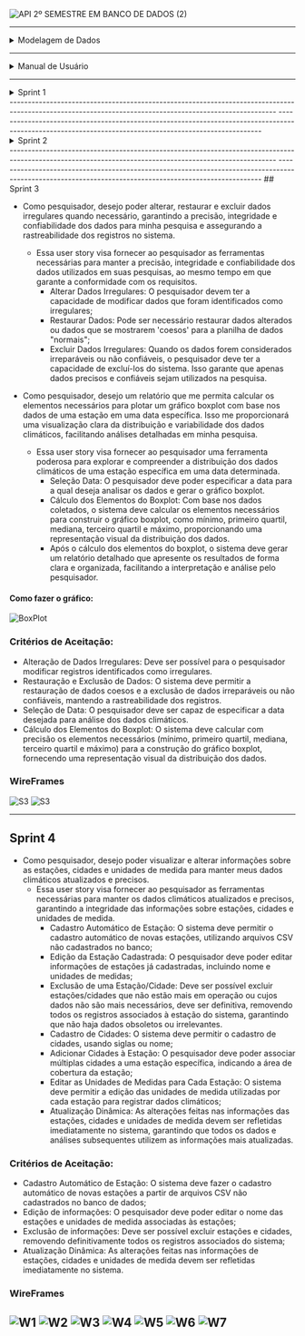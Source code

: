 ![API 2º SEMESTRE EM BANCO DE DADOS (2)](https://github.com/Porygonn/Porygon/assets/111442399/ad146d27-11e7-493d-bc00-03763d2e5f52)


-------------------------------------------------------------------------------------------------------------------------------------------------------
<details>
<summary>Modelagem de Dados</summary>
![MDG](https://github.com/Porygonn/Porygon/assets/142633184/edfa0ca7-4406-4acd-a426-7c2de39b4e4b)
</details>

-------------------------------------------------------------------------------------------------------------------------------------------------------

<details>
<summary>Manual de Usuário</summary>
#

![M1](https://github.com/Porygonn/Porygon/assets/142633184/a261642b-4261-4efa-ac3a-7de34b7e89f1)
![M2](https://github.com/Porygonn/Porygon/assets/142633184/6bee7706-68a0-4b88-9541-dee275d3b8a3)
![M3](https://github.com/Porygonn/Porygon/assets/142633184/3794367f-2ce2-4f7a-bb89-3fdd1f217cd0)
![M4](https://github.com/Porygonn/Porygon/assets/142633184/1ac8edf1-de40-4929-8bc4-6d116eaa6b69)
![M5](https://github.com/Porygonn/Porygon/assets/142633184/0824a1a5-3ab4-4f6b-8361-b4b2d0787a9a)
![M6](https://github.com/Porygonn/Porygon/assets/142633184/0dc737e2-ff0f-4f28-81cd-1792ed46c0eb)
![M7](https://github.com/Porygonn/Porygon/assets/142633184/0541d486-3aee-4ab4-ba49-8b34fd0b5441)
![M8](https://github.com/Porygonn/Porygon/assets/142633184/6dc78095-399b-46a4-ac4f-17cba40a844f)
![M9](https://github.com/Porygonn/Porygon/assets/142633184/18fb7746-801d-4b90-9ac1-dcefb1bbddd0)
![M10](https://github.com/Porygonn/Porygon/assets/142633184/fc53f65f-fae1-46c0-8383-2ab1b3efd17d)
![M11](https://github.com/Porygonn/Porygon/assets/142633184/16c484fd-fce8-4179-8de3-09c89e29b2bb)
![M12](https://github.com/Porygonn/Porygon/assets/142633184/07e606e7-26d7-43de-ad99-3bfbb72d0c2c)
</details>

-------------------------------------------------------------------------------------------------------------------------------------------------------

<details>
<summary> Sprint 1</summary>

## Sprint 1
* Como pesquisador, quero poder carregar meus arquivos contendo variáveis climáticas para que possam ser manipulados e submetidos à análise para minha pesquisa.

    - Essa user story visa fornecer ao pesquisador a capacidade de carregar seus próprios arquivos contendo variáveis climáticas para análise, essa funcionalidade permite uma maior flexibilidade e personalização em seus estudos, utilizando dados específicos e relevantes para suas pesquisas.
        - Carregamento de Arquivos: Os pesquisadores devem ter a capacidade de carregar arquivos contendo dados de variáveis climáticas a partir de seus próprios dispositivos de armazenamento.

* Como pesquisador, quero que cada arquivo carregado, referente a uma estação meteorológica específica, tenha seus registros armazenados separadamente por variável climática, para uma melhor organização e análise dos dados.

    - Essa user story visa fornecer ao pesquisador a capacidade de armazenar os registros de cada arquivo carregado separadamente por variável climática e estação meteorológica, essa funcionalidade oferece uma organização mais eficiente dos dados e facilita análises detalhadas e precisas em suas pesquisas climáticas.
        - Armazenamento Separado por Variável: Cada arquivo carregado deve ser analisado e os registros separados por variável climática. Por exemplo, os registros de temperatura devem ser armazenados separadamente dos registros de umidade, pressão atmosférica, velocidade do vento, entre outros;
        - Identificação dos Registros: Cada registro de dados deve conter informações de identificação, como a data e hora da medição, para garantir a rastreabilidade e possibilitar análises temporais precisas.

* Como pesquisador, desejo que registros suspeitos nos arquivos sejam identificados durante o processo de carregamento e que sejam armazenados separadamente dos registros regulares.

    - Essa user story visa fornecer ao pesquisador a capacidade de identificar e armazenar separadamente registros suspeitos durante o processo de carregamento de arquivos, essa funcionalidade ajuda a garantir a qualidade e a integridade dos dados utilizados em suas análises climáticas, promovendo resultados mais confiáveis e precisos em suas pesquisas.
        - Detecção de Registros Suspeitos: Durante o processo de carregamento de arquivos, o sistema deve ser capaz de identificar registros que parecem ser suspeitos ou inconsistentes com os padrões esperados;
        - Marcação e Separação dos Registros Suspeitos: Os registros identificados como suspeitos devem ser marcados e separados dos registros regulares, para que possam ser tratados de forma adequada durante a análise posterior. Isso pode ser feito atribuindo um marcador especial aos registros suspeitos ou armazenando-os em um local específico no sistema;
        - Registro da Razão da Suspeita: É importante que o sistema registre a razão pela qual um registro foi considerado suspeito.

###  Critérios de Aceitação:

- Carregaramento de arquivos csv contendo dados de variáveis, utilizando uma interface intuitiva e amigável;
- Os registros de dados devem ser separados por variável climática;
- Cada registro de dados deve conter informações de identificação, incluindo data e hora da medição;
- O sistema deve ser capaz de identificar e marcar registros suspeitos;
- Os registros identificados como suspeitos devem ser separados dos registros regulares.

### Gráfico de BurnDown

![GB1](https://github.com/Porygonn/Porygon/assets/142633184/dda168d4-afc8-440f-a6a7-32eff9e83118)

### WireFrames
![S1](https://github.com/Porygonn/Porygon/assets/142633184/daa55d71-990a-4b02-b795-5cfa634921a2)
![S1](https://github.com/Porygonn/Porygon/assets/142633184/72f8286b-a31e-4b4b-b19d-29fd7792e513)
![S1](https://github.com/Porygonn/Porygon/assets/142633184/ea6abf81-7183-49ab-9c75-6590076e354d)
![S1](https://github.com/Porygonn/Porygon/assets/142633184/44ed82fb-37d8-4df1-8fed-3c60ecd9dd8c)
</details>
-------------------------------------------------------------------------------------------------------------------------------------------------------
-------------------------------------------------------------------------------------------------------------------------------------------------------
<details>
<summary>Sprint 2</summary>

## Sprint 2
* Como pesquisador, desejo um relatório de situação que exiba as médias dos últimos valores das variáveis climáticas relevantes para cada cidade, possibilitando uma compreensão abrangente das condições climáticas.

    - Essa user story visa fornecer ao pesquisador acesso a um relatório de médias climáticas por cidade, essa funcionalidade permite uma compreensão mais profunda das condições climáticas em diferentes regiões ao longo do tempo, facilitando análises e estudos mais aprofundados sobre o clima.
        - Cálculo das Médias: O relatório deve calcular as médias dos últimos valores das variáveis climáticas relevantes para cada cidade. Essas médias fornecerão uma visão geral das condições climáticas típicas em cada localidade.

* Como pesquisador, desejo poder escolher um período específico para a geração do relatório de valor médio das variáveis climáticas por cidade, possibilitando uma análise detalhada das condições climáticas ao longo de um período determinado.

    - Essa user story visa fornecer ao pesquisador a capacidade de escolher um período específico para a geração do relatório de médias climáticas por cidade, essa funcionalidade permite uma análise mais detalhada e personalizada das condições climáticas.
        - Seleção de Período Específico: O pesquisador deve ter a capacidade de selecionar um período específico de tempo para o qual deseja gerar o relatório de médias climáticas;
        - Flexibilidade de Intervalos: A funcionalidade deve oferecer flexibilidade na escolha do intervalo de tempo, permitindo ao pesquisador selecionar períodos de tempo curtos (ex, uma semana) ou mais longos (ex, um mês ou um ano), conforme necessário para a pesquisa em questão;
        - Cálculo das Médias Personalizado: O relatório deve calcular as médias das variáveis climáticas relevantes dentro do período especificado pelo pesquisador para cada cidade incluída no relatório.

### Critérios de Aceitação:
- Execução de DDL com Êxito: O sistema deve ser capaz de integrar o banco de dados com o código da aplicação, garantindo a criação ou atualização correta das estruturas necessárias, sem erros.
- Cálculo das Médias: O relatório deve calcular as médias dos últimos valores das variáveis climáticas relevantes para cada cidade;
- Seleção de Período Específico: O pesquisador deve poder escolher um período de tempo para a geração do relatório;
- Seleção de Data: O sistema deve permitir que o pesquisador especifique a data para análise dos dados climáticos.

### Gráfico de BurnDown

![GB2](https://github.com/Porygonn/Porygon/assets/142633184/82f2ecdb-7b07-4911-951f-8b6d30f572bc)

### WireFrames

![S2](https://github.com/Porygonn/Porygon/assets/142633184/225034ef-7b30-47cb-ac36-7409242d689f)
![S2](https://github.com/Porygonn/Porygon/assets/142633184/0998c8cb-50c7-48c0-a347-657d7cc4de96)
![S2](https://github.com/Porygonn/Porygon/assets/142633184/80fad055-9342-45ba-ae31-c47c0580ac93)
![S2](https://github.com/Porygonn/Porygon/assets/142633184/62cf561c-907c-4c89-aa6b-cc60f9e3e016)
</details>
-------------------------------------------------------------------------------------------------------------------------------------------------------
-------------------------------------------------------------------------------------------------------------------------------------------------------
## Sprint 3

* Como pesquisador, desejo poder alterar, restaurar e excluir dados irregulares quando necessário, garantindo a precisão, integridade e confiabilidade dos dados para minha pesquisa e assegurando a rastreabilidade dos registros no sistema.

    - Essa user story visa fornecer ao pesquisador as ferramentas necessárias para manter a precisão, integridade e confiabilidade dos dados utilizados em suas pesquisas, ao mesmo tempo em que garante a conformidade com os requisitos.
        - Alterar Dados Irregulares: O pesquisador devem ter a capacidade de modificar dados que foram identificados como irregulares;
        - Restaurar Dados: Pode ser necessário restaurar dados alterados ou dados que se mostrarem 'coesos' para a planilha de dados "normais";
        - Excluir Dados Irregulares: Quando os dados forem considerados irreparáveis ou não confiáveis, o pesquisador deve ter a capacidade de excluí-los do sistema. Isso garante que apenas dados precisos e confiáveis sejam utilizados na pesquisa.

* Como pesquisador, desejo um relatório que me permita calcular os elementos necessários para plotar um gráfico boxplot com base nos dados de uma estação em uma data específica. Isso me proporcionará uma visualização clara da distribuição e variabilidade dos dados climáticos, facilitando análises detalhadas em minha pesquisa.

    - Essa user story visa fornecer ao pesquisador uma ferramenta poderosa para explorar e compreender a distribuição dos dados climáticos de uma estação específica em uma data determinada.
        - Seleção Data: O pesquisador deve poder especificar a data para a qual deseja analisar os dados e gerar o gráfico boxplot.
        - Cálculo dos Elementos do Boxplot: Com base nos dados coletados, o sistema deve calcular os elementos necessários para construir o gráfico boxplot, como mínimo, primeiro quartil, mediana, terceiro quartil e máximo, proporcionando uma representação visual da distribuição dos dados.
        - Após o cálculo dos elementos do boxplot, o sistema deve gerar um relatório detalhado que apresente os resultados de forma clara e organizada, facilitando a interpretação e análise pelo pesquisador.


#### Como fazer o gráfico:

![BoxPlot](https://github.com/Porygonn/Porygon/assets/142633184/a959f99b-10d9-4a5d-86e3-0eefc106bdf2)

### Critérios de Aceitação:

- Alteração de Dados Irregulares: Deve ser possível para o pesquisador modificar registros identificados como irregulares.
- Restauração e Exclusão de Dados: O sistema deve permitir a restauração de dados coesos e a exclusão de dados irreparáveis ou não confiáveis, mantendo a rastreabilidade dos registros.
- Seleção de Data: O pesquisador deve ser capaz de especificar a data desejada para análise dos dados climáticos.
- Cálculo dos Elementos do Boxplot: O sistema deve calcular com precisão os elementos necessários (mínimo, primeiro quartil, mediana, terceiro quartil e máximo) para a construção do gráfico boxplot, fornecendo uma representação visual da distribuição dos dados.

### WireFrames

![S3](https://github.com/Porygonn/Porygon/assets/142633184/cb13af3c-e777-48df-bd66-311fc551aea3)
![S3](https://github.com/Porygonn/Porygon/assets/142633184/e6124ba3-8d93-4781-987f-571315a80c66)

</details>

-------------------------------------------------------------------------------------------------------------------------------------------------------

## Sprint 4

* Como pesquisador, desejo poder visualizar e alterar informações sobre as estações, cidades e unidades de medida para manter meus dados climáticos atualizados e precisos.
    - Essa user story visa fornecer ao pesquisador as ferramentas necessárias para manter os dados climáticos atualizados e precisos, garantindo a integridade das informações sobre estações, cidades e unidades de medida.
        - Cadastro Automático de Estação: O sistema deve permitir o cadastro automático de novas estações, utilizando arquivos CSV não cadastrados no banco;
        - Edição da Estação Cadastrada: O pesquisador deve poder editar informações de estações já cadastradas, incluindo nome e unidades de medidas;
        - Exclusão de uma Estação/Cidade: Deve ser possível excluir estações/cidades que não estão mais em operação ou cujos dados não são mais necessários, deve ser definitiva, removendo todos os registros associados à estação do sistema, garantindo que não haja dados obsoletos ou irrelevantes.
        - Cadastro de Cidades: O sistema deve permitir o cadastro de cidades, usando siglas ou nome;
        - Adicionar Cidades à Estação: O pesquisador deve poder associar múltiplas cidades a uma estação específica, indicando a área de cobertura da estação;
        - Editar as Unidades de Medidas para Cada Estação: O sistema deve permitir a edição das unidades de medida utilizadas por cada estação para registrar dados climáticos;
        - Atualização Dinâmica: As alterações feitas nas informações das estações, cidades e unidades de medida devem ser refletidas imediatamente no sistema, garantindo que todos os dados e análises subsequentes utilizem as informações mais atualizadas.

### Critérios de Aceitação:

- Cadastro Automático de Estação: O sistema deve fazer o cadastro automático de novas estações a partir de arquivos CSV não cadastrados no banco de dados;
- Edição de informações: O pesquisador deve poder editar o nome das estações e unidades de medida associadas às estações;
- Exclusão de informações: Deve ser possível excluir estações e cidades, removendo definitivamente todos os registros associados do sistema;
- Atualização Dinâmica: As alterações feitas nas informações de estações, cidades e unidades de medida devem ser refletidas imediatamente no sistema.

### WireFrames

![W1](https://github.com/Porygonn/Porygon/assets/142633184/96658eac-840e-4eb3-9cea-aceae843fd70)
![W2](https://github.com/Porygonn/Porygon/assets/142633184/feb6ac82-72e1-4346-9b92-d17607b150f2)
![W3](https://github.com/Porygonn/Porygon/assets/142633184/c575bd92-24fa-42d1-9af4-b9473418de8e)
![W4](https://github.com/Porygonn/Porygon/assets/142633184/ff1aaa69-2197-4ae1-8d93-5927ca2bbcc8)
![W5](https://github.com/Porygonn/Porygon/assets/142633184/35b155c9-396c-462d-abeb-cc78af5289c4)
![W6](https://github.com/Porygonn/Porygon/assets/142633184/168f3cf0-b2d5-4b83-8398-c14d9945f1c7)
![W7](https://github.com/Porygonn/Porygon/assets/142633184/1b80d595-4e0d-4b9a-9109-28227b08c3b5)
-------------------------------------------------------------------------------------------------------------------------------------------------------





